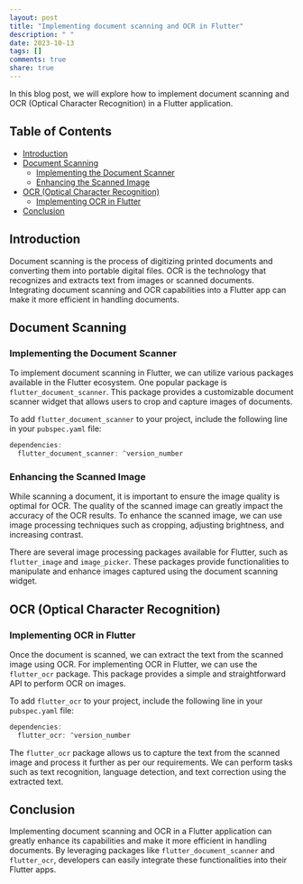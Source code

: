 ```yaml
---
layout: post
title: "Implementing document scanning and OCR in Flutter"
description: " "
date: 2023-10-13
tags: []
comments: true
share: true
---
```


In this blog post, we will explore how to implement document scanning and OCR (Optical Character Recognition) in a Flutter application.

## Table of Contents
- [Introduction](#introduction)
- [Document Scanning](#document-scanning)
    - [Implementing the Document Scanner](#implementing-the-document-scanner)
    - [Enhancing the Scanned Image](#enhancing-the-scanned-image)
- [OCR (Optical Character Recognition)](#ocr-optical-character-recognition)
    - [Implementing OCR in Flutter](#implementing-ocr-in-flutter)
- [Conclusion](#conclusion)

## Introduction

Document scanning is the process of digitizing printed documents and converting them into portable digital files. OCR is the technology that recognizes and extracts text from images or scanned documents. Integrating document scanning and OCR capabilities into a Flutter app can make it more efficient in handling documents.

## Document Scanning

### Implementing the Document Scanner

To implement document scanning in Flutter, we can utilize various packages available in the Flutter ecosystem. One popular package is `flutter_document_scanner`. This package provides a customizable document scanner widget that allows users to crop and capture images of documents.

To add `flutter_document_scanner` to your project, include the following line in your `pubspec.yaml` file:

```dart
dependencies:
  flutter_document_scanner: ^version_number
```

### Enhancing the Scanned Image

While scanning a document, it is important to ensure the image quality is optimal for OCR. The quality of the scanned image can greatly impact the accuracy of the OCR results. To enhance the scanned image, we can use image processing techniques such as cropping, adjusting brightness, and increasing contrast.

There are several image processing packages available for Flutter, such as `flutter_image` and `image_picker`. These packages provide functionalities to manipulate and enhance images captured using the document scanning widget.

## OCR (Optical Character Recognition)

### Implementing OCR in Flutter

Once the document is scanned, we can extract the text from the scanned image using OCR. For implementing OCR in Flutter, we can use the `flutter_ocr` package. This package provides a simple and straightforward API to perform OCR on images.

To add `flutter_ocr` to your project, include the following line in your `pubspec.yaml` file:

```dart
dependencies:
  flutter_ocr: ^version_number
```

The `flutter_ocr` package allows us to capture the text from the scanned image and process it further as per our requirements. We can perform tasks such as text recognition, language detection, and text correction using the extracted text.

## Conclusion

Implementing document scanning and OCR in a Flutter application can greatly enhance its capabilities and make it more efficient in handling documents. By leveraging packages like `flutter_document_scanner` and `flutter_ocr`, developers can easily integrate these functionalities into their Flutter apps.